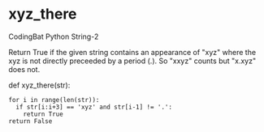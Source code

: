 # xyz_there
CodingBat Python String-2

Return True if the given string contains an appearance of "xyz" where the xyz is not directly preceeded by a period (.). So "xxyz" counts but "x.xyz" does not.

def xyz_there(str):

    for i in range(len(str)):
      if str[i:i+3] == 'xyz' and str[i-1] != '.':
        return True
    return False
